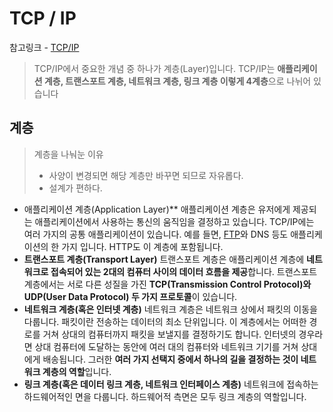 # TCP / IP

참고링크 - [TCP/IP](https://velog.io/@conatuseus/2019-09-10-2009-작성됨-xsk0ds2eqf)

> TCP/IP에서 중요한 개념 중 하나가 계층(Layer)입니다. TCP/IP는 **애플리케이션 계층, 트랜스포트 계층, 네트워크 계층, 링크 계층 이렇게 4계층**으로 나뉘어 있습니다

## 계층

> 계층을 나눠눈 이유
>
> * 사양이 변경되면 해당 계층만 바꾸면 되므로 자유롭다.
> * 설계가 편하다.

- 애플리케이션 계층(Application Layer)**
  애플리케이션 계층은 유저에게 제공되는 애플리케이션에서 사용하는 통신의 움직임을 결정하고 있습니다.
  TCP/IP에는 여러 가지의 공통 애플리케이션이 있습니다. 예를 들면, [FTP](https://ko.wikipedia.org/wiki/파일_전송_프로토콜)와 DNS 등도 애플리케이션의 한 가지 입니다. HTTP도 이 계층에 포함됩니다.
- **트랜스포트 계층(Transport Layer)**
  트랜스포트 계층은 애플리케이션 계층에 **네트워크로 접속되어 있는 2대의 컴퓨터 사이의 데이터 흐름을 제공**합니다. 트랜스포트 계층에서는 서로 다른 성질을 가진 **TCP(Transmission Control Protocol)와 UDP(User Data Protocol) 두 가지 프로토콜**이 있습니다.
- **네트워크 계층(혹은 인터넷 계층)**
  네트워크 계층은 네트워크 상에서 패킷의 이동을 다룹니다. 패킷이란 전송하는 데이터의 최소 단위입니다. 이 계층에서는 어떠한 경로를 거쳐 상대의 컴퓨터까지 패킷을 보낼지를 결정하기도 합니다.
  인터넷의 경우라면 상대 컴퓨터에 도달하는 동안에 여러 대의 컴퓨터와 네트워크 기기를 거쳐 상대에게 배송됩니다. 그러한 **여러 가지 선택지 중에서 하나의 길을 결정하는 것이 네트워크 계층의 역할**입니다.
- **링크 계층(혹은 데이터 링크 계층, 네트워크 인터페이스 계층)**
  네트워크에 접속하는 하드웨어적인 면을 다룹니다. 하드웨어적 측면은 모두 링크 계층의 역할입니다.